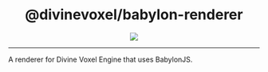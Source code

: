 <h1 align="center">
@divinevoxel/babylon-renderer
</h1>

<p align="center">
<img src="https://divine-star-software.github.io/DigitalAssets/images/logo-small.png"/>
</p>

---

A renderer for Divine Voxel Engine that uses BabylonJS. 

